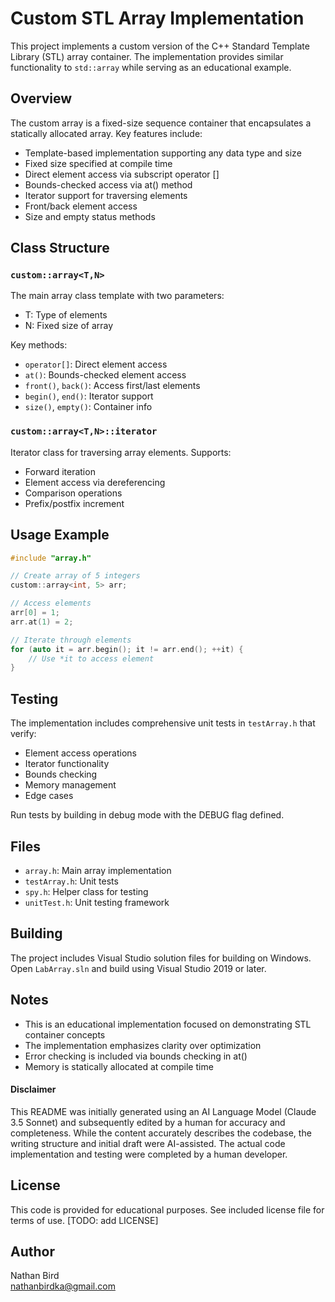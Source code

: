 # Custom STL Array Implementation

This project implements a custom version of the C++ Standard Template Library (STL) array container. The implementation provides similar functionality to `std::array` while serving as an educational example.

## Overview

The custom array is a fixed-size sequence container that encapsulates a statically allocated array. Key features include:

- Template-based implementation supporting any data type and size
- Fixed size specified at compile time
- Direct element access via subscript operator []
- Bounds-checked access via at() method
- Iterator support for traversing elements
- Front/back element access
- Size and empty status methods

## Class Structure

### `custom::array<T,N>`
The main array class template with two parameters:
- T: Type of elements
- N: Fixed size of array

Key methods:
- `operator[]`: Direct element access
- `at()`: Bounds-checked element access
- `front()`, `back()`: Access first/last elements
- `begin()`, `end()`: Iterator support
- `size()`, `empty()`: Container info

### `custom::array<T,N>::iterator`
Iterator class for traversing array elements. Supports:
- Forward iteration
- Element access via dereferencing
- Comparison operations
- Prefix/postfix increment

## Usage Example

```cpp
#include "array.h"

// Create array of 5 integers
custom::array<int, 5> arr;

// Access elements
arr[0] = 1;
arr.at(1) = 2;

// Iterate through elements
for (auto it = arr.begin(); it != arr.end(); ++it) {
    // Use *it to access element
}
```

## Testing

The implementation includes comprehensive unit tests in `testArray.h` that verify:
- Element access operations
- Iterator functionality  
- Bounds checking
- Memory management
- Edge cases

Run tests by building in debug mode with the DEBUG flag defined.

## Files

- `array.h`: Main array implementation
- `testArray.h`: Unit tests
- `spy.h`: Helper class for testing
- `unitTest.h`: Unit testing framework

## Building

The project includes Visual Studio solution files for building on Windows. Open `LabArray.sln` and build using Visual Studio 2019 or later.

## Notes

- This is an educational implementation focused on demonstrating STL container concepts
- The implementation emphasizes clarity over optimization
- Error checking is included via bounds checking in at()
- Memory is statically allocated at compile time

#### Disclaimer

This README was initially generated using an AI Language Model (Claude 3.5 Sonnet) and subsequently edited by a human for accuracy and completeness. While the content accurately describes the codebase, the writing structure and initial draft were AI-assisted. The actual code implementation and testing were completed by a human developer.

## License

This code is provided for educational purposes. See included license file for terms of use. [TODO: add LICENSE]

## Author

Nathan Bird  
[nathanbirdka@gmail.com](mailto:nathanbirdka@gmail.com)